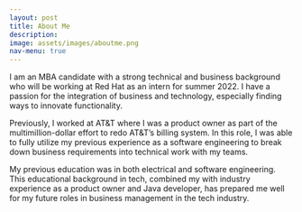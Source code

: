 ```yaml
---
layout: post
title: About Me
description: 
image: assets/images/aboutme.png
nav-menu: true
---
```


I am an MBA candidate with a strong technical and business background who will be working at Red Hat as an intern for summer 2022. I have a passion for the integration of business and technology, especially finding ways to innovate functionality.

Previously, I worked at AT&T where I was a product owner as part of the multimillion-dollar effort to redo AT&T’s billing system. In this role, I was able to fully utilize my previous experience as a software engineering to break down business requirements into technical work with my teams.

My previous education was in both electrical and software engineering. This educational background in tech, combined my with industry experience as a product owner and Java developer, has prepared me well for my future roles in business management in the tech industry.
